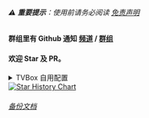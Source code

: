 ###### ⚠️ **重要提示**：使用前请务必阅读 [免责声明](.github/DISCLAIMER.md)

#### 群组里有 Github 通知 [频道](https://t.me/clun_tz) / [群组](https://t.me/clun_top)

#### 欢迎 Star 及 PR。


<details>
<summary>TVBox 自用配置</summary>

| 文件名 | 说明 |
| - | - |
| box.json | 自用 |
| jsm.json | PG |
| api.json | 饭总 |

```自用
https://clun.top/box.json
```

```PG
https://clun.top/jsm.json
```

```饭总
https://clun.top/api.json
```

</details>

<a href="https://www.star-history.com/#huang770101/my-iptv&Date">
 <picture>
   <source media="(prefers-color-scheme: dark)" srcset="https://api.star-history.com/svg?repos=huang770101/my-iptv&type=Date&theme=dark" />
   <source media="(prefers-color-scheme: light)" srcset="https://api.star-history.com/svg?repos=huang770101/my-iptv&type=Date" />
   <img alt="Star History Chart" src="https://api.star-history.com/svg?repos=huang770101/my-iptv&type=Date" />
 </picture>
</a>

###### [备份文档](.github/test.md)
